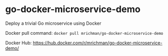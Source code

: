 # go-docker-microservice-demo
Deploy a trivial Go microservice using Docker

Docker pull command:
`docker pull mrichman/go-docker-microservice-demo`

Docker Hub: <https://hub.docker.com/r/mrichman/go-docker-microservice-demo/>
